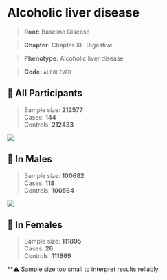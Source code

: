 # Alcoholic liver disease

> **Root:** Baseline Disease  

> **Chapter:** Chapter XI- Digestive  

> **Phenotype:** Alcoholic liver disease  

> **Code:** `ALCOLIVER`

## 🧪 All Participants  
> Sample size: **212577**  
> Cases: **144**  
> Controls: **212433**
<img src="/Disease/Figures/ALL/Baseline/ALCOLIVER.png"/>
<CsvTable src="/public/Disease/Data/ALL/Baseline/LG_ALCOLIVER.csv" label="🔍 View full results" />

## 👨 In Males  
> Sample size: **100682**  
> Cases: **118**  
> Controls: **100564**
<img src="/Disease/Figures/Male/Baseline/ALCOLIVER.png"/>
<CsvTable src="/public/Disease/Data/Male/Baseline/LG_ALCOLIVER.csv" label="🔍 View full results" />

## 👩 In Females  
> Sample size: **111895**  
> Cases: **26**  
> Controls: **111869**

**⚠️ Sample size too small to interpret results reliably.
